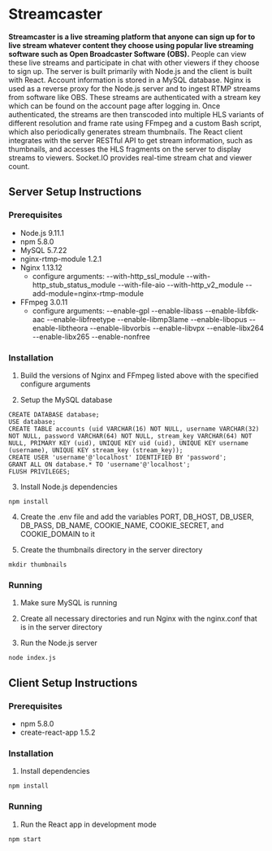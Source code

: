 # Streamcaster

**Streamcaster is a live streaming platform that anyone can sign up for to live stream whatever content they choose using popular live streaming software such as Open Broadcaster Software (OBS).** People can view these live streams and participate in chat with other viewers if they choose to sign up. The server is built primarily with Node.js and the client is built with React. Account information is stored in a MySQL database. Nginx is used as a reverse proxy for the Node.js server and to ingest RTMP streams from software like OBS. These streams are authenticated with a stream key which can be found on the account page after logging in. Once authenticated, the streams are then transcoded into multiple HLS variants of different resolution and frame rate using FFmpeg and a custom Bash script, which also periodically generates stream thumbnails. The React client integrates with the server RESTful API to get stream information, such as thumbnails, and accesses the HLS fragments on the server to display streams to viewers. Socket.IO provides real-time stream chat and viewer count.

## Server Setup Instructions

### Prerequisites

* Node.js 9.11.1
* npm 5.8.0
* MySQL 5.7.22
* nginx-rtmp-module 1.2.1
* Nginx 1.13.12
  * configure arguments: --with-http_ssl_module --with-http_stub_status_module --with-file-aio --with-http_v2_module --add-module=nginx-rtmp-module
* FFmpeg 3.0.11
  * configure arguments: --enable-gpl --enable-libass --enable-libfdk-aac --enable-libfreetype --enable-libmp3lame --enable-libopus --enable-libtheora --enable-libvorbis --enable-libvpx --enable-libx264 --enable-libx265 --enable-nonfree

### Installation

1. Build the versions of Nginx and FFmpeg listed above with the specified configure arguments

2. Setup the MySQL database

```
CREATE DATABASE database;
USE database;
CREATE TABLE accounts (uid VARCHAR(16) NOT NULL, username VARCHAR(32) NOT NULL, password VARCHAR(64) NOT NULL, stream_key VARCHAR(64) NOT NULL, PRIMARY KEY (uid), UNIQUE KEY uid (uid), UNIQUE KEY username (username), UNIQUE KEY stream_key (stream_key));
CREATE USER 'username'@'localhost' IDENTIFIED BY 'password';
GRANT ALL ON database.* TO 'username'@'localhost';
FLUSH PRIVILEGES;
```

3. Install Node.js dependencies

```
npm install
```

4. Create the .env file and add the variables PORT, DB_HOST, DB_USER, DB_PASS, DB_NAME, COOKIE_NAME, COOKIE_SECRET, and COOKIE_DOMAIN to it

5. Create the thumbnails directory in the server directory

```
mkdir thumbnails
```

### Running

1. Make sure MySQL is running

2. Create all necessary directories and run Nginx with the nginx.conf that is in the server directory

3. Run the Node.js server

```
node index.js
```

## Client Setup Instructions

### Prerequisites

* npm 5.8.0
* create-react-app 1.5.2

### Installation

1. Install dependencies

```
npm install
```

### Running

1. Run the React app in development mode

```
npm start
```
